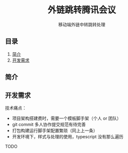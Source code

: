 <div align="center">
  <h1>外链跳转腾讯会议</h1>
  <p>移动端外链中转跳转处理</p>
</div>

## 目录

1. [简介](#简介)
2. [开发需求](#开发需求)

## 简介

## 开发需求

技术痛点：

- 项目架构搭建费时，需要一个模板脚手架（个人 or 团队）
- git commit 多人协作提交规范有待完善
- 打包构建运行脚手架配置繁琐（同上上一条）
- 开发环境下，样式与处理的使用，typescript 没有那么遍历

TODO
